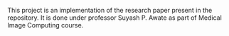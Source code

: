 This project is an implementation of the research paper present in the repository. It is done under professor Suyash P. Awate as part of Medical Image Computing course.
